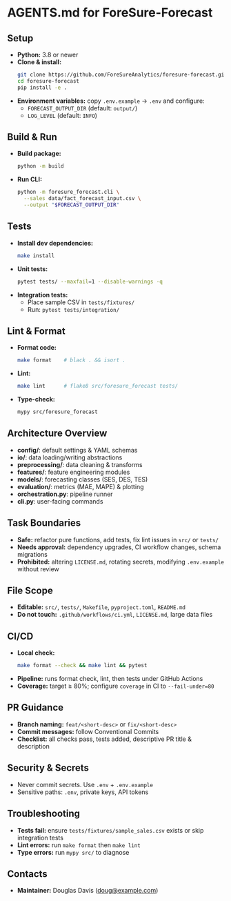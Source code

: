 # AGENTS.md for ForeSure-Forecast

## Setup
- **Python:** 3.8 or newer
- **Clone & install:**
  ```bash
  git clone https://github.com/ForeSureAnalytics/foresure-forecast.git
  cd foresure-forecast
  pip install -e .
  ```
- **Environment variables:** copy `.env.example` → `.env` and configure:
  - `FORECAST_OUTPUT_DIR` (default: `output/`)
  - `LOG_LEVEL` (default: `INFO`)

## Build & Run
- **Build package:**
  ```bash
  python -m build
  ```
- **Run CLI:**
  ```bash
  python -m foresure_forecast.cli \
    --sales data/fact_forecast_input.csv \
    --output "$FORECAST_OUTPUT_DIR"
  ```

## Tests
- **Install dev dependencies:**
  ```bash
  make install
  ```
- **Unit tests:**
  ```bash
  pytest tests/ --maxfail=1 --disable-warnings -q
  ```
- **Integration tests:**
  - Place sample CSV in `tests/fixtures/`
  - Run: `pytest tests/integration/`

## Lint & Format
- **Format code:**
  ```bash
  make format    # black . && isort .
  ```
- **Lint:**
  ```bash
  make lint      # flake8 src/foresure_forecast tests/
  ```
- **Type-check:**
  ```bash
  mypy src/foresure_forecast
  ```

## Architecture Overview
- **config/**: default settings & YAML schemas
- **io/**: data loading/writing abstractions
- **preprocessing/**: data cleaning & transforms
- **features/**: feature engineering modules
- **models/**: forecasting classes (SES, DES, TES)
- **evaluation/**: metrics (MAE, MAPE) & plotting
- **orchestration.py**: pipeline runner
- **cli.py**: user-facing commands

## Task Boundaries
- **Safe:** refactor pure functions, add tests, fix lint issues in `src/` or `tests/`
- **Needs approval:** dependency upgrades, CI workflow changes, schema migrations
- **Prohibited:** altering `LICENSE.md`, rotating secrets, modifying `.env.example` without review

## File Scope
- **Editable:** `src/`, `tests/`, `Makefile`, `pyproject.toml`, `README.md`
- **Do not touch:** `.github/workflows/ci.yml`, `LICENSE.md`, large data files

## CI/CD
- **Local check:**
  ```bash
  make format --check && make lint && pytest
  ```
- **Pipeline:** runs format check, lint, then tests under GitHub Actions
- **Coverage:** target ≥ 80%; configure `coverage` in CI to `--fail-under=80`

## PR Guidance
- **Branch naming:** `feat/<short-desc>` or `fix/<short-desc>`
- **Commit messages:** follow Conventional Commits
- **Checklist:** all checks pass, tests added, descriptive PR title & description

## Security & Secrets
- Never commit secrets. Use `.env` + `.env.example`
- Sensitive paths: `.env`, private keys, API tokens

## Troubleshooting
- **Tests fail:** ensure `tests/fixtures/sample_sales.csv` exists or skip integration tests
- **Lint errors:** run `make format` then `make lint`
- **Type errors:** run `mypy src/` to diagnose

## Contacts
- **Maintainer:** Douglas Davis (<doug@example.com>)
